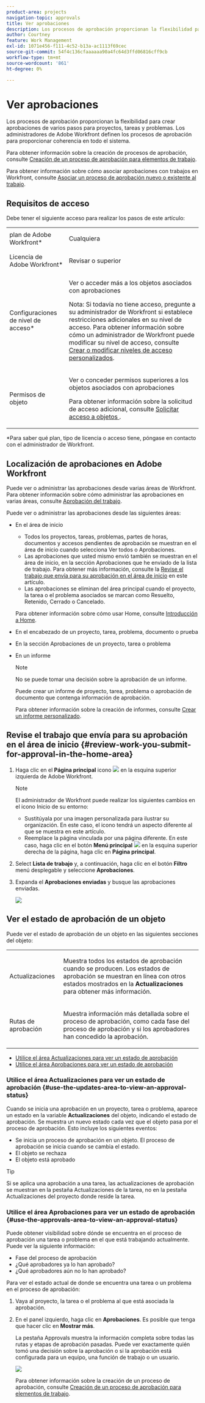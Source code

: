 ```yaml
---
product-area: projects
navigation-topic: approvals
title: Ver aprobaciones
description: Los procesos de aprobación proporcionan la flexibilidad para crear aprobaciones de varios pasos para proyectos, tareas y problemas. Los administradores de Adobe Workfront definen los procesos de aprobación para proporcionar coherencia en todo el sistema.
author: Courtney
feature: Work Management
exl-id: 1071e456-f111-4c52-b13a-ac1113f69cec
source-git-commit: 54f4c136cfaaaaaa90a4fc64d3ffd06816cff9cb
workflow-type: tm+mt
source-wordcount: '861'
ht-degree: 0%

---
```


# Ver aprobaciones

Los procesos de aprobación proporcionan la flexibilidad para crear aprobaciones de varios pasos para proyectos, tareas y problemas. Los administradores de Adobe Workfront definen los procesos de aprobación para proporcionar coherencia en todo el sistema.

Para obtener información sobre la creación de procesos de aprobación, consulte [Creación de un proceso de aprobación para elementos de trabajo](../../administration-and-setup/customize-workfront/configure-approval-milestone-processes/create-approval-processes.md).

Para obtener información sobre cómo asociar aprobaciones con trabajos en Workfront, consulte [Asociar un proceso de aprobación nuevo o existente al trabajo](../../review-and-approve-work/manage-approvals/associate-approval-with-work.md).

## Requisitos de acceso

Debe tener el siguiente acceso para realizar los pasos de este artículo:

<table style="table-layout:auto"> 
 <col> 
 <col> 
 <tbody> 
  <tr> 
   <td role="rowheader">plan de Adobe Workfront*</td> 
   <td> <p>Cualquiera</p> </td> 
  </tr> 
  <tr> 
   <td role="rowheader">Licencia de Adobe Workfront*</td> 
   <td> <p>Revisar o superior</p> </td> 
  </tr> 
  <tr> 
   <td role="rowheader">Configuraciones de nivel de acceso*</td> 
   <td> <p>Ver o acceder más a los objetos asociados con aprobaciones</p> <p>Nota: Si todavía no tiene acceso, pregunte a su administrador de Workfront si establece restricciones adicionales en su nivel de acceso. Para obtener información sobre cómo un administrador de Workfront puede modificar su nivel de acceso, consulte <a href="../../administration-and-setup/add-users/configure-and-grant-access/create-modify-access-levels.md" class="MCXref xref">Crear o modificar niveles de acceso personalizados</a>.</p> </td> 
  </tr> 
  <tr> 
   <td role="rowheader">Permisos de objeto</td> 
   <td> <p>Ver o conceder permisos superiores a los objetos asociados con aprobaciones</p> <p>Para obtener información sobre la solicitud de acceso adicional, consulte <a href="../../workfront-basics/grant-and-request-access-to-objects/request-access.md" class="MCXref xref">Solicitar acceso a objetos </a>.</p> </td> 
  </tr> 
 </tbody> 
</table>

&#42;Para saber qué plan, tipo de licencia o acceso tiene, póngase en contacto con el administrador de Workfront.

## Localización de aprobaciones en Adobe Workfront

Puede ver o administrar las aprobaciones desde varias áreas de Workfront. Para obtener información sobre cómo administrar las aprobaciones en varias áreas, consulte [Aprobación del trabajo](../../review-and-approve-work/manage-approvals/approving-work.md).

Puede ver o administrar las aprobaciones desde las siguientes áreas:

* En el área de inicio

   * Todos los proyectos, tareas, problemas, partes de horas, documentos y accesos pendientes de aprobación se muestran en el área de inicio cuando selecciona Ver todos o Aprobaciones.
   * Las aprobaciones que usted mismo envió también se muestran en el área de inicio, en la sección Aprobaciones que he enviado de la lista de trabajo. Para obtener más información, consulte la [Revise el trabajo que envía para su aprobación en el área de inicio](#review-work-you-submit-for-approval-in-the-home-area) en este artículo.
   * Las aprobaciones se eliminan del área principal cuando el proyecto, la tarea o el problema asociados se marcan como Resuelto, Retenido, Cerrado o Cancelado.

   Para obtener información sobre cómo usar Home, consulte [Introducción a Home](../../workfront-basics/using-home/using-the-home-area/get-started-with-home.md).

* En el encabezado de un proyecto, tarea, problema, documento o prueba
* En la sección Aprobaciones de un proyecto, tarea o problema
* En un informe

   >[!NOTE]
   >
   >No se puede tomar una decisión sobre la aprobación de un informe.

   Puede crear un informe de proyecto, tarea, problema o aprobación de documento que contenga información de aprobación.

   Para obtener información sobre la creación de informes, consulte [Crear un informe personalizado](../../reports-and-dashboards/reports/creating-and-managing-reports/create-custom-report.md).

## Revise el trabajo que envía para su aprobación en el área de inicio {#review-work-you-submit-for-approval-in-the-home-area}

1. Haga clic en el **Página principal** icono ![](assets/home-icon-30x29.png) en la esquina superior izquierda de Adobe Workfront.

   >[!NOTE]
   >
   >El administrador de Workfront puede realizar los siguientes cambios en el icono Inicio de su entorno:
   >
   >* Sustitúyala por una imagen personalizada para ilustrar su organización. En este caso, el icono tendrá un aspecto diferente al que se muestra en este artículo.
   >* Reemplace la página vinculada por una página diferente. En este caso, haga clic en el botón **Menú principal** ![](assets/main-menu-icon.png) en la esquina superior derecha de la página, haga clic en **Página principal**.


1. Select **Lista de trabajo** y, a continuación, haga clic en el botón **Filtro** menú desplegable y seleccione **Aprobaciones**.
1. Expanda el **Aprobaciones enviadas** y busque las aprobaciones enviadas.

   ![](assets/approvals-submitted-section-in-home-nwe-350x401.png)

## Ver el estado de aprobación de un objeto

Puede ver el estado de aprobación de un objeto en las siguientes secciones del objeto:

<table style="table-layout:auto"> 
 <col> 
 <col> 
 <tbody> 
  <tr> 
   <td role="rowheader">Actualizaciones </td> 
   <td> <p>Muestra todos los estados de aprobación cuando se producen. Los estados de aprobación se muestran en línea con otros estados mostrados en la <strong>Actualizaciones</strong> para obtener más información.</p> </td> 
  </tr> 
  <tr> 
   <td role="rowheader">Rutas de aprobación</td> 
   <td> <p>Muestra información más detallada sobre el proceso de aprobación, como cada fase del proceso de aprobación y si los aprobadores han concedido la aprobación.</p> </td> 
  </tr> 
 </tbody> 
</table>

* [Utilice el área Actualizaciones para ver un estado de aprobación](#use-the-updates-area-to-view-an-approval-status)
* [Utilice el área Aprobaciones para ver un estado de aprobación](#use-the-approvals-area-to-view-an-approval-status)

### Utilice el área Actualizaciones para ver un estado de aprobación {#use-the-updates-area-to-view-an-approval-status}

Cuando se inicia una aprobación en un proyecto, tarea o problema, aparece un estado en la variable **Actualizaciones** del objeto, indicando el estado de aprobación. Se muestra un nuevo estado cada vez que el objeto pasa por el proceso de aprobación. Esto incluye los siguientes eventos:

* Se inicia un proceso de aprobación en un objeto. El proceso de aprobación se inicia cuando se cambia el estado.
* El objeto se rechaza
* El objeto está aprobado 

>[!TIP]
>
>Si se aplica una aprobación a una tarea, las actualizaciones de aprobación se muestran en la pestaña Actualizaciones de la tarea, no en la pestaña Actualizaciones del proyecto donde reside la tarea.

### Utilice el área Aprobaciones para ver un estado de aprobación {#use-the-approvals-area-to-view-an-approval-status}

Puede obtener visibilidad sobre dónde se encuentra en el proceso de aprobación una tarea o problema en el que está trabajando actualmente. Puede ver la siguiente información:

* Fase del proceso de aprobación
* ¿Qué aprobadores ya lo han aprobado?
* ¿Qué aprobadores aún no lo han aprobado?

Para ver el estado actual de donde se encuentra una tarea o un problema en el proceso de aprobación:

1. Vaya al proyecto, la tarea o el problema al que está asociada la aprobación.
1. En el panel izquierdo, haga clic en **Aprobaciones**. Es posible que tenga que hacer clic en **Mostrar más**.

   La pestaña Approvals muestra la información completa sobre todas las rutas y etapas de aprobación pasadas. Puede ver exactamente quién tomó una decisión sobre la aprobación o si la aprobación está configurada para un equipo, una función de trabajo o un usuario.

   ![](assets/approvals-tab-expanded-on-issue-nwe-350x320.png)

   Para obtener información sobre la creación de un proceso de aprobación, consulte [Creación de un proceso de aprobación para elementos de trabajo](../../administration-and-setup/customize-workfront/configure-approval-milestone-processes/create-approval-processes.md).
